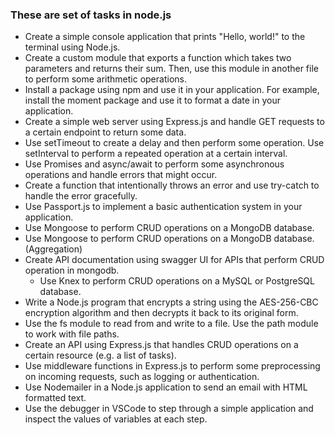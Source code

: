### These are set of tasks in node.js

- Create a simple console application that prints "Hello, world!" to the terminal using Node.js.
- Create a custom module that exports a function which takes two parameters and returns their sum. Then, use this module in another file to perform some arithmetic operations.
- Install a package using npm and use it in your application. For example, install the moment package and use it to format a date in your application.
- Create a simple web server using Express.js and handle GET requests to a certain endpoint to return some data.
- Use setTimeout to create a delay and then perform some operation. Use setInterval to perform a repeated operation at a certain interval.
- Use Promises and async/await to perform some asynchronous operations and handle errors that might occur.
- Create a function that intentionally throws an error and use try-catch to handle the error gracefully.
- Use Passport.js to implement a basic authentication system in your application.
- Use Mongoose to perform CRUD operations on a MongoDB database.
- Use Mongoose to perform CRUD operations on a MongoDB database. (Aggregation)
- Create API documentation using swagger UI for APIs that perform CRUD operation in mongodb.
  - Use Knex to perform CRUD operations on a MySQL or PostgreSQL database.
- Write a Node.js program that encrypts a string using the AES-256-CBC encryption algorithm and then decrypts it back to its original form.
- Use the fs module to read from and write to a file. Use the path module to work with file paths.
- Create an API using Express.js that handles CRUD operations on a certain resource (e.g. a list of tasks).
- Use middleware functions in Express.js to perform some preprocessing on incoming requests, such as logging or authentication.
- Use Nodemailer in a Node.js application to send an email with HTML formatted text.
- Use the debugger in VSCode to step through a simple application and inspect the values of variables at each step.
